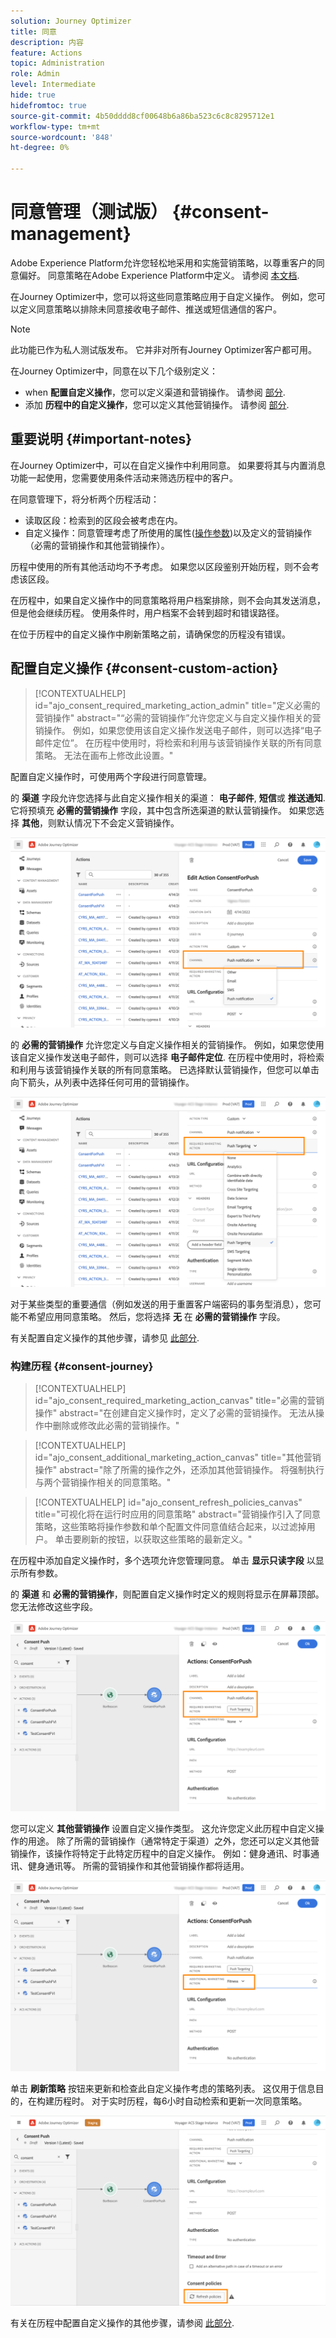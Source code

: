 ```yaml
---
solution: Journey Optimizer
title: 同意
description: 内容
feature: Actions
topic: Administration
role: Admin
level: Intermediate
hide: true
hidefromtoc: true
source-git-commit: 4b50dddd8cf00648b6a86ba523c6c8c8295712e1
workflow-type: tm+mt
source-wordcount: '848'
ht-degree: 0%

---
```


# 同意管理（测试版） {#consent-management}

Adobe Experience Platform允许您轻松地采用和实施营销策略，以尊重客户的同意偏好。 同意策略在Adobe Experience Platform中定义。 请参阅 [本文档](https://experienceleague.adobe.com/docs/experience-platform/data-governance/policies/user-guide.html?lang=en#consent-policy).

在Journey Optimizer中，您可以将这些同意策略应用于自定义操作。 例如，您可以定义同意策略以排除未同意接收电子邮件、推送或短信通信的客户。

>[!NOTE]
>
>此功能已作为私人测试版发布。 它并非对所有Journey Optimizer客户都可用。

在Journey Optimizer中，同意在以下几个级别定义：

* when **配置自定义操作**，您可以定义渠道和营销操作。 请参阅 [部分](../action/consent.md#consent-custom-action).
* 添加 **历程中的自定义操作**，您可以定义其他营销操作。 请参阅 [部分](../action/consent.md#consent-journey).

## 重要说明 {#important-notes}

在Journey Optimizer中，可以在自定义操作中利用同意。 如果要将其与内置消息功能一起使用，您需要使用条件活动来筛选历程中的客户。

在同意管理下，将分析两个历程活动：

* 读取区段：检索到的区段会被考虑在内。
* 自定义操作：同意管理考虑了所使用的属性([操作参数](../action/about-custom-action-configuration.md#define-the-message-parameters))以及定义的营销操作（必需的营销操作和其他营销操作）。

历程中使用的所有其他活动均不予考虑。 如果您以区段鉴别开始历程，则不会考虑该区段。

在历程中，如果自定义操作中的同意策略将用户档案排除，则不会向其发送消息，但是他会继续历程。 使用条件时，用户档案不会转到超时和错误路径。

在位于历程中的自定义操作中刷新策略之前，请确保您的历程没有错误。

<!--
There are two types of latency regarding the use of consent policies:

* **User latency**: the delay from the time a profile changes a consent settings to the moment it is applied in Experience Platform. This can take up to 48h. 
* **Consent policy latency**: the delay from the time a consent policy is created or updated to the moment it is applied. This can take up to 6 hours
-->

## 配置自定义操作 {#consent-custom-action}

>[!CONTEXTUALHELP]
>id="ajo_consent_required_marketing_action_admin"
>title="定义必需的营销操作"
>abstract="“必需的营销操作”允许您定义与自定义操作相关的营销操作。 例如，如果您使用该自定义操作发送电子邮件，则可以选择“电子邮件定位”。 在历程中使用时，将检索和利用与该营销操作关联的所有同意策略。 无法在画布上修改此设置。"

配置自定义操作时，可使用两个字段进行同意管理。

的 **渠道** 字段允许您选择与此自定义操作相关的渠道： **电子邮件**, **短信**&#x200B;或 **推送通知**. 它将预填充 **必需的营销操作** 字段，其中包含所选渠道的默认营销操作。 如果您选择 **其他**，则默认情况下不会定义营销操作。

![](assets/consent1.png)

的 **必需的营销操作** 允许您定义与自定义操作相关的营销操作。 例如，如果您使用该自定义操作发送电子邮件，则可以选择 **电子邮件定位**. 在历程中使用时，将检索和利用与该营销操作关联的所有同意策略。 已选择默认营销操作，但您可以单击向下箭头，从列表中选择任何可用的营销操作。

![](assets/consent2.png)

对于某些类型的重要通信（例如发送的用于重置客户端密码的事务型消息），您可能不希望应用同意策略。 然后，您将选择 **无** 在 **必需的营销操作** 字段。

有关配置自定义操作的其他步骤，请参见 [此部分](../action/about-custom-action-configuration.md#consent-management).

### 构建历程 {#consent-journey}

>[!CONTEXTUALHELP]
>id="ajo_consent_required_marketing_action_canvas"
>title="必需的营销操作"
>abstract="在创建自定义操作时，定义了必需的营销操作。 无法从操作中删除或修改此必需的营销操作。"

>[!CONTEXTUALHELP]
>id="ajo_consent_additional_marketing_action_canvas"
>title="其他营销操作"
>abstract="除了所需的操作之外，还添加其他营销操作。 将强制执行与两个营销操作相关的同意策略。"

>[!CONTEXTUALHELP]
>id="ajo_consent_refresh_policies_canvas"
>title="可视化将在运行时应用的同意策略"
>abstract="营销操作引入了同意策略，这些策略将操作参数和单个配置文件同意值结合起来，以过滤掉用户。 单击要刷新的按钮，以获取这些策略的最新定义。"

在历程中添加自定义操作时，多个选项允许您管理同意。 单击 **显示只读字段** 以显示所有参数。

的 **渠道** 和 **必需的营销操作**，则配置自定义操作时定义的规则将显示在屏幕顶部。 您无法修改这些字段。

![](assets/consent4.png)

您可以定义 **其他营销操作** 设置自定义操作类型。 这允许您定义此历程中自定义操作的用途。 除了所需的营销操作（通常特定于渠道）之外，您还可以定义其他营销操作，该操作将特定于此特定历程中的自定义操作。 例如：健身通讯、时事通讯、健身通讯等。 所需的营销操作和其他营销操作都将适用。

![](assets/consent3.png)

单击 **刷新策略** 按钮来更新和检查此自定义操作考虑的策略列表。 这仅用于信息目的，在构建历程时。 对于实时历程，每6小时自动检索和更新一次同意策略。

![](assets/consent5.png)

<!--
The following data is taken into account for consent:

* marketing actions and additional marketing actions defined in the custom action
* action parameters defined in the custom action, see this [section](../action/about-custom-action-configuration.md#define-the-message-parameters) 
* attributes used as criteria in a segment when the journey starts with a Read segment, see this [section](../building-journeys/read-segment.md) 

>[!NOTE]
>
>Please note that there can be a latency when updating the list of policies applied, refer to this [this section](../action/consent.md#important-notes).
-->

有关在历程中配置自定义操作的其他步骤，请参阅 [此部分](../building-journeys/using-custom-actions.md).
